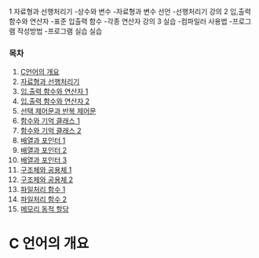 1	자료형과 선행처리기	-상수와 변수 -자료형과 변수 선언 -선행처리기			강의
2	입,출력 함수와 연산자	-표준 입출력 함수 -각종 연산자			강의
3	실습	-컴파일러 사용법 -프로그램 작성방법 -프로그램 실습			실습

### 목차
1. [C언어의 개요](#C-언어의-개요)
2. [자료형과 선행처리기](#자료형과-선행처리기)
3. [입.출력 함수와 연산자 1](#입.출력-함수와-연산자-1)
4. [입.출력 함수와 연산자 2](#입.출력-함수와-연산자-2)
5. [선택 제어문과 반복 제어문](#선택-제어문과-반복-제어문)
6. [함수와 기억 클래스 1](#함수와-기억-클래스-1)
7. [함수와 기억 클래스 2](#함수와-기억-클래스-2)
8. [배열과 포인터 1](#배열과-포인터-1)
9. [배열과 포인터 2](#배열과-포인터-2)
10. [배열과 포인터 3](#배열과-포인터-3)
11. [구조체와 공용체 1](#구조체와-공용체-1)
12. [구조체와 공용체 2](#구조체와-공용체-2)
13. [파일처리 함수 1](#파일처리-함수-1)
14. [파일처리 함수 2](#파일처리-함수-2)
15. [메모리 동적 할당](#메모리-동적-할당)

# C 언어의 개요
